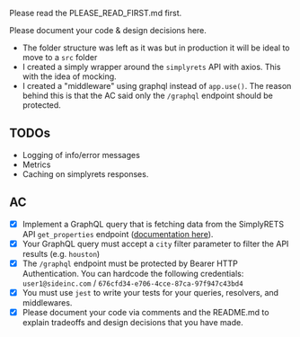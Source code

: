Please read the PLEASE_READ_FIRST.md first.

Please document your code & design decisions here.

* The folder structure was left as it was but in production it will be ideal to move to a `src` folder
* I created a simply wrapper around the `simplyrets` API with axios. This with the idea of mocking.
* I created a "middleware" using graphql instead of `app.use()`. The reason behind this is that the AC said only the `/graphql` endpoint should be protected.


## TODOs

* Logging of info/error messages
* Metrics
* Caching on simplyrets responses.

## AC

- [x] Implement a GraphQL query that is fetching data from the SimplyRETS API `get_properties` endpoint ([documentation here](https://docs.simplyrets.com/api/index.html#/Listings/get_properties)).
- [x] Your GraphQL query must accept a `city` filter parameter to filter the API results (e.g. `houston`)
- [x] The `/graphql` endpoint must be protected by Bearer HTTP Authentication. You can hardcode the following credentials: `user1@sideinc.com` / `676cfd34-e706-4cce-87ca-97f947c43bd4`
- [x] You must use `jest` to write your tests for your queries, resolvers, and middlewares.
- [x] Please document your code via comments and the README.md to explain tradeoffs and design decisions that you have made.
